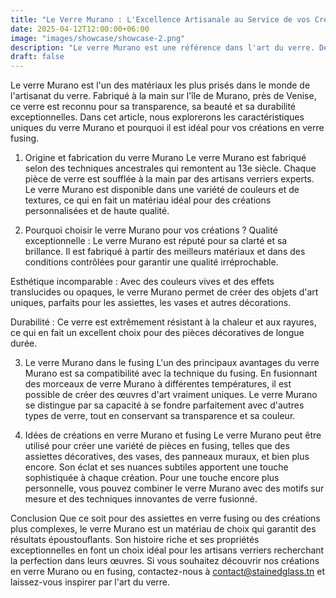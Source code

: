 ```yaml
---
title: "Le Verre Murano : L'Excellence Artisanale au Service de vos Créations en Verre"
date: 2025-04-12T12:00:00+06:00
image: "images/showcase/showcase-2.png"
description: "Le verre Murano est une référence dans l'art du verre. Découvrez pourquoi il est le choix privilégié pour vos créations en verre fusing et artisanat."
draft: false
---
```

Le verre Murano est l'un des matériaux les plus prisés dans le monde de l'artisanat du verre. Fabriqué à la main sur l'île de Murano, près de Venise, ce verre est reconnu pour sa transparence, sa beauté et sa durabilité exceptionnelles. Dans cet article, nous explorerons les caractéristiques uniques du verre Murano et pourquoi il est idéal pour vos créations en verre fusing.

1. Origine et fabrication du verre Murano
Le verre Murano est fabriqué selon des techniques ancestrales qui remontent au 13e siècle. Chaque pièce de verre est soufflée à la main par des artisans verriers experts. Le verre Murano est disponible dans une variété de couleurs et de textures, ce qui en fait un matériau idéal pour des créations personnalisées et de haute qualité.

2. Pourquoi choisir le verre Murano pour vos créations ?
Qualité exceptionnelle : Le verre Murano est réputé pour sa clarté et sa brillance. Il est fabriqué à partir des meilleurs matériaux et dans des conditions contrôlées pour garantir une qualité irréprochable.

Esthétique incomparable : Avec des couleurs vives et des effets translucides ou opaques, le verre Murano permet de créer des objets d'art uniques, parfaits pour les assiettes, les vases et autres décorations.

Durabilité : Ce verre est extrêmement résistant à la chaleur et aux rayures, ce qui en fait un excellent choix pour des pièces décoratives de longue durée.

3. Le verre Murano dans le fusing
L'un des principaux avantages du verre Murano est sa compatibilité avec la technique du fusing. En fusionnant des morceaux de verre Murano à différentes températures, il est possible de créer des œuvres d'art vraiment uniques. Le verre Murano se distingue par sa capacité à se fondre parfaitement avec d'autres types de verre, tout en conservant sa transparence et sa couleur.

4. Idées de créations en verre Murano et fusing
Le verre Murano peut être utilisé pour créer une variété de pièces en fusing, telles que des assiettes décoratives, des vases, des panneaux muraux, et bien plus encore. Son éclat et ses nuances subtiles apportent une touche sophistiquée à chaque création. Pour une touche encore plus personnelle, vous pouvez combiner le verre Murano avec des motifs sur mesure et des techniques innovantes de verre fusionné.

Conclusion
Que ce soit pour des assiettes en verre fusing ou des créations plus complexes, le verre Murano est un matériau de choix qui garantit des résultats époustouflants. Son histoire riche et ses propriétés exceptionnelles en font un choix idéal pour les artisans verriers recherchant la perfection dans leurs œuvres. Si vous souhaitez découvrir nos créations en verre Murano ou en fusing, contactez-nous à contact@stainedglass.tn et laissez-vous inspirer par l'art du verre.

